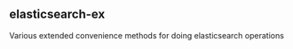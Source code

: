 elasticsearch-ex
----------------

Various extended convenience methods for doing elasticsearch operations